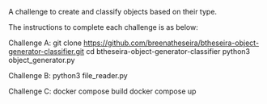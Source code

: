 A challenge to create and classify objects based on their type.

The instructions to complete each challenge is as below:

Challenge A:
git clone https://github.com/breenatheseira/btheseira-object-generator-classifier.git
cd btheseira-object-generator-classifier
python3 object_generator.py

Challenge B:
python3 file_reader.py

Challenge C:
docker compose build
docker compose up